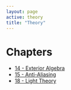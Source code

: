 ```yaml
---
layout: page
active: theory
title: "Theory"
---
```


# Chapters

- [14 - Exterior Algebra](14-exterior-algebra)
- [15 - Anti-Aliasing](15-anti-aliasing)
- [18 - Light Theory](18-light-theory)
